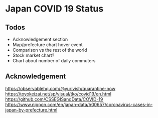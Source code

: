 # Japan COVID 19 Status

## Todos
- Acknowledgement section
- Map/prefecture chart hover event
- Comparison vs the rest of the world
- Stock market chart?
- Chart about number of daily commuters

## Acknowledgement

https://observablehq.com/@yurivish/quarantine-now
https://toyokeizai.net/sp/visual/tko/covid19/en.html
https://github.com/CSSEGISandData/COVID-19
https://www.nippon.com/en/japan-data/h00657/coronavirus-cases-in-japan-by-prefecture.html